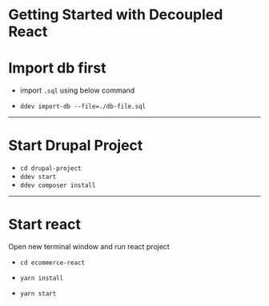 # Getting Started with Decoupled React

# Import db first
* import `.sql` using below command
  
* ```ddev import-db --file=./db-file.sql```
<hr>

# Start Drupal Project

* `cd drupal-project`
* `ddev start`
* `ddev composer install`
<hr>

# Start react

Open new terminal window and run react  project

* `cd ecommerce-react`

* `yarn install`

* `yarn start`
